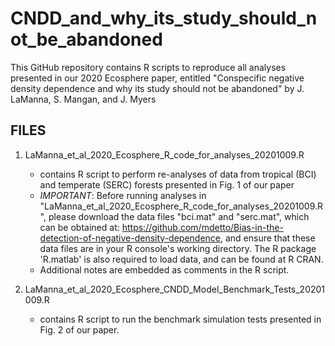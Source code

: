# CNDD_and_why_its_study_should_not_be_abandoned
This GitHub repository contains R scripts to reproduce all analyses presented in our 2020 Ecosphere paper, entitled 
"Conspecific negative density dependence and why its study should not be abandoned" by J. LaManna, S. Mangan, and J. Myers

## FILES 

1. LaManna_et_al_2020_Ecosphere_R_code_for_analyses_20201009.R
   - contains R script to perform re-analyses of data from tropical (BCI) and temperate (SERC) forests presented in Fig. 1 of our paper
   - *IMPORTANT*: Before running analyses in "LaManna_et_al_2020_Ecosphere_R_code_for_analyses_20201009.R", please download the data files
     "bci.mat" and "serc.mat", which can be obtained at: https://github.com/mdetto/Bias-in-the-detection-of-negative-density-dependence, and 
     ensure that these data files are in your R console's working directory. The R package 'R.matlab' is also required to load data, and can be found at R CRAN.
   - Additional notes are embedded as comments in the R script. 

2. LaManna_et_al_2020_Ecosphere_CNDD_Model_Benchmark_Tests_20201009.R
   - contains R script to run the benchmark simulation tests presented in Fig. 2 of our paper.
